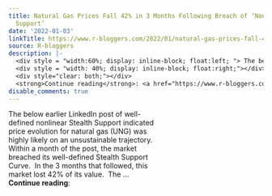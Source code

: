 ```yaml
---
title: Natural Gas Prices Fall 42% in 3 Months Following Breach of ‘Nonlinear Stealth
  Support’
date: '2022-01-03'
linkTitle: https://www.r-bloggers.com/2022/01/natural-gas-prices-fall-42-in-3-months-following-breach-of-nonlinear-stealth-support/
source: R-bloggers
description: |-
  <div style = "width:60%; display: inline-block; float:left; "> The below earlier LinkedIn post of well-defined nonlinear Stealth Support indicated price evolution for natural gas (UNG) was highly likely on an unsustainable trajectory. Within a month of the post, the market breached its well-defined Stealth Support Curve.  In the 3 months that followed, this market lost 42% of its value.  The ...</div>
  <div style = "width: 40%; display: inline-block; float:right;"></div>
  <div style="clear: both;"></div>
  <strong>Continue reading</strong>: <a href="https://www.r-bloggers.com/2022/01/natural-gas-pri ...
disable_comments: true
---
```

<div style = "width:60%; display: inline-block; float:left; "> The below earlier LinkedIn post of well-defined nonlinear Stealth Support indicated price evolution for natural gas (UNG) was highly likely on an unsustainable trajectory. Within a month of the post, the market breached its well-defined Stealth Support Curve.  In the 3 months that followed, this market lost 42% of its value.  The ...</div>
<div style = "width: 40%; display: inline-block; float:right;"></div>
<div style="clear: both;"></div>
<strong>Continue reading</strong>: <a href="https://www.r-bloggers.com/2022/01/natural-gas-pri ...
